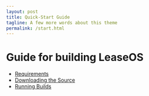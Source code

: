 ```yaml
---
layout: post
title: Quick-Start Guide
tagline: A few more words about this theme
permalink: /start.html
---
```

# Guide for building LeaseOS
* [Requirements]({{site.baseurl}}/requirements)
* [Downloading the Source]({{site.baseurl}}/downloading)
* [Running Builds]({{site.baseurl}}/running)
